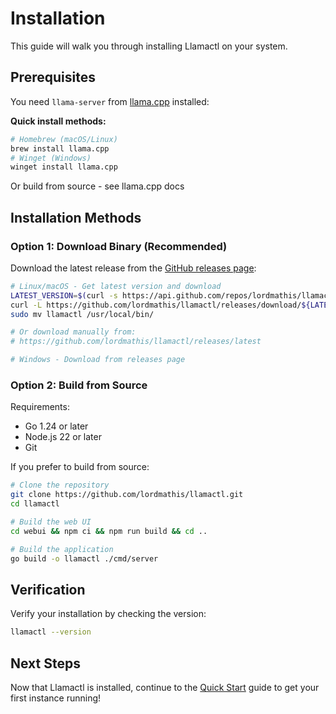 # Installation

This guide will walk you through installing Llamactl on your system.

## Prerequisites

You need `llama-server` from [llama.cpp](https://github.com/ggml-org/llama.cpp) installed:


**Quick install methods:**

```bash
# Homebrew (macOS/Linux)
brew install llama.cpp
# Winget (Windows)
winget install llama.cpp
```

Or build from source - see llama.cpp docs

## Installation Methods

### Option 1: Download Binary (Recommended)

Download the latest release from the [GitHub releases page](https://github.com/lordmathis/llamactl/releases):

```bash
# Linux/macOS - Get latest version and download
LATEST_VERSION=$(curl -s https://api.github.com/repos/lordmathis/llamactl/releases/latest | grep '"tag_name":' | sed -E 's/.*"([^"]+)".*/\1/')
curl -L https://github.com/lordmathis/llamactl/releases/download/${LATEST_VERSION}/llamactl-${LATEST_VERSION}-$(uname -s | tr '[:upper:]' '[:lower:]')-$(uname -m).tar.gz | tar -xz
sudo mv llamactl /usr/local/bin/

# Or download manually from:
# https://github.com/lordmathis/llamactl/releases/latest

# Windows - Download from releases page
```

### Option 2: Build from Source

Requirements:
- Go 1.24 or later
- Node.js 22 or later
- Git

If you prefer to build from source:

```bash
# Clone the repository
git clone https://github.com/lordmathis/llamactl.git
cd llamactl

# Build the web UI
cd webui && npm ci && npm run build && cd ..

# Build the application
go build -o llamactl ./cmd/server
```

## Verification

Verify your installation by checking the version:

```bash
llamactl --version
```

## Next Steps

Now that Llamactl is installed, continue to the [Quick Start](quick-start.md) guide to get your first instance running!

